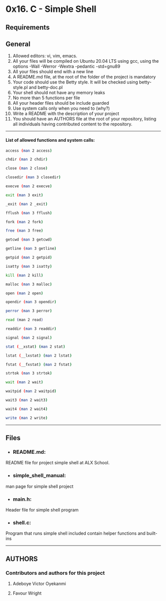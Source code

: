 # **0x16. C - Simple Shell**



## **Requirements**
## **General**
1. Allowed editors: vi, vim, emacs.
1. All your files will be compiled on Ubuntu 20.04 LTS using gcc, using the options -Wall -Werror -Wextra -pedantic -std=gnu89
1.  All your files should end with a new line
1.  A README.md file, at the root of the folder of the project is mandatory
1.  Your code should use the Betty style. It will be checked using betty-style.pl and betty-doc.pl
1.  Your shell should not have any memory leaks
1.  No more than 5 functions per file
1.  All your header files should be include guarded
1.  Use system calls only when you need to (why?)
1. Write a README with the description of your project
1. You should have an AUTHORS file at the root of your repository, listing all individuals having contributed content to the repository.

---

#### **List of allowed functions and system calls:**

```bash
access (man 2 access)

chdir (man 2 chdir)

close (man 2 close)

closedir (man 3 closedir)

execve (man 2 execve)

exit (man 3 exit)

_exit (man 2 _exit)

fflush (man 3 fflush)

fork (man 2 fork)

free (man 3 free)

getcwd (man 3 getcwd)

getline (man 3 getline)

getpid (man 2 getpid)

isatty (man 3 isatty)

kill (man 2 kill)

malloc (man 3 malloc)

open (man 2 open)

opendir (man 3 opendir)

perror (man 3 perror)

read (man 2 read)

readdir (man 3 readdir)

signal (man 2 signal)

stat (__xstat) (man 2 stat)

lstat (__lxstat) (man 2 lstat)

fstat (__fxstat) (man 2 fstat)

strtok (man 3 strtok)

wait (man 2 wait)

waitpid (man 2 waitpid)

wait3 (man 2 wait3)

wait4 (man 2 wait4)

write (man 2 write)

```

---
## **Files** ##
 * ### **README.md:** ### 
 README file for project simple shell at ALX School.

* ### **simple_shell_manual:** ### 
man page for simple shell project

* ### **main.h:** ###
Header file for simple shell program

* ### **shell.c:** ###
Program that runs simple shell included contain helper functions and built-ins

---
## **AUTHORS** ##
### **Contributors and authors for this project** ###



1. Adeboye Victor Oyekanmi

1. Favour Wright 